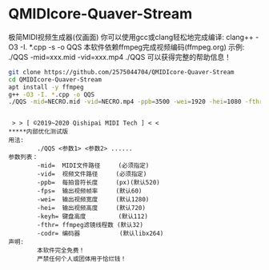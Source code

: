 # QMIDIcore-Quaver-Stream
极简MIDI视频生成器(仅画面)
你可以使用gcc或clang轻松地完成编译:
clang++ -O3 -I. *.cpp -s -o QQS
本软件依赖ffmpeg完成视频编码(ffmpeg.org)
示例: ./QQS -mid=xxx.mid -vid=xxx.mp4
./QQS 可以获得完整的帮助信息！

```bash
git clone https://github.com/2575044704/QMIDIcore-Quaver-Stream
cd QMIDIcore-Quaver-Stream
apt install -y ffmpeg
g++ -O3 -I. *.cpp -o QQS
./QQS -mid=NECRO.mid -vid=NECRO.mp4 -ppb=3500 -wei=1920 -hei=1080 -fthr=5
```
```

 > > [ ©2019~2020 Qishipai MIDI Tech ] < <
*****内部优化测试版
用法:
        ./QQS <参数1> <参数2> ......
参数列表：
        -mid=  MIDI文件路径     (必须指定)
        -vid=  视频文件路径     (必须指定)
        -ppb=  每拍音符长度     (px)(默认520)
        -fps=  输出视频帧率     (默认60)
        -wei=  输出视频宽度     (默认1280)
        -hei=  输出视频高度     (默认720)
        -keyh= 键盘高度         (默认112)
        -fthr= ffmpeg滤镜线程数 (默认32)
        -codr= 编码器           (默认libx264)
声明:
        本软件完全免费！
        严禁任何个人或团体用于恰烂钱！

```
